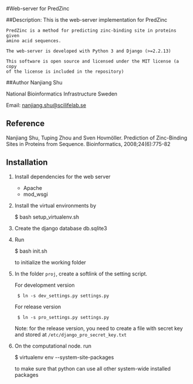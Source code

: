 #Web-server for PredZinc

##Description:
    This is the web-server implementation for PredZinc

    PredZinc is a method for predicting zinc-binding site in proteins given
    amino acid sequences.

    The web-server is developed with Python 3 and Django (>=2.2.13)

    This software is open source and licensed under the MIT license (a copy
    of the license is included in the repository)


##Author
Nanjiang Shu

National Bioinformatics Infrastructure Sweden 

Email: nanjiang.shu@scilifelab.se

## Reference

Nanjiang Shu, Tuping Zhou and Sven Hovmöller. Prediction of Zinc-Binding Sites
in Proteins from Sequence. Bioinformatics, 2008;24(6):775-82

## Installation

1. Install dependencies for the web server
    * Apache
    * mod\_wsgi

2. Install the virtual environments by 

    $ bash setup_virtualenv.sh

3. Create the django database db.sqlite3

4. Run 

    $ bash init.sh

    to initialize the working folder

5. In the folder `proj`, create a softlink of the setting script.

    For development version

        $ ln -s dev_settings.py settings.py

    For release version

        $ ln -s pro_settings.py settings.py

    Note: for the release version, you need to create a file with secret key
    and stored at `/etc/django_pro_secret_key.txt`

6.  On the computational node. run 

    $ virtualenv env --system-site-packages

    to make sure that python can use all other system-wide installed packages

